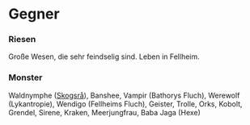 # Gegner

### Riesen
Große Wesen, die sehr feindselig sind. Leben in Fellheim.

### Monster 
Waldnymphe ([Skogsrå](https://en.wikipedia.org/wiki/Skogsr%C3%A5)), Banshee, Vampir (Bathorys Fluch), Werewolf (Lykantropie), Wendigo (Fellheims Fluch), Geister, Trolle, Orks, Kobolt, Grendel, Sirene, Kraken, Meerjungfrau, Baba Jaga (Hexe)
